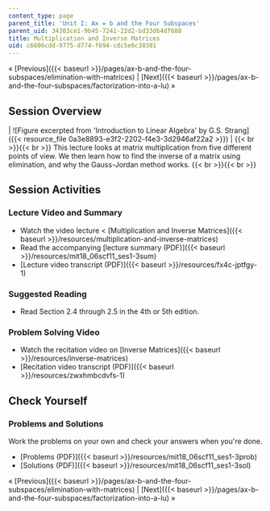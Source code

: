 ```yaml
---
content_type: page
parent_title: 'Unit I: Ax = b and the Four Subspaces'
parent_uid: 34303ce1-9b45-7241-22d2-bd33d64df688
title: Multiplication and Inverse Matrices
uid: c6606cdd-9775-d774-f694-cdc5e6c30381
---
```


« [Previous]({{< baseurl >}}/pages/ax-b-and-the-four-subspaces/elimination-with-matrices) | [Next]({{< baseurl >}}/pages/ax-b-and-the-four-subspaces/factorization-into-a-lu) »

Session Overview
----------------

| ![Figure excerpted from 'Introduction to Linear Algebra' by G.S. Strang]({{< resource_file 0a3e8893-e3f2-2202-f4e3-3d2946af22a2 >}}) |  {{< br >}}{{< br >}} This lecture looks at matrix multiplication from five different points of view. We then learn how to find the inverse of a matrix using elimination, and why the Gauss-Jordan method works. {{< br >}}{{< br >}}  

Session Activities
------------------

### Lecture Video and Summary

*   Watch the video lecture < [Multiplication and Inverse Matrices]({{< baseurl >}}/resources/multiplication-and-inverse-matrices)
*   Read the accompanying [lecture summary (PDF)]({{< baseurl >}}/resources/mit18_06scf11_ses1-3sum)
*   [Lecture video transcript (PDF)]({{< baseurl >}}/resources/fx4c-jptfgy-1)

### Suggested Reading

*   Read Section 2.4 through 2.5 in the 4th or 5th edition.

### Problem Solving Video

*   Watch the recitation video on [Inverse Matrices]({{< baseurl >}}/resources/inverse-matrices)
*   [Recitation video transcript (PDF)]({{< baseurl >}}/resources/zwxhmbcdvfs-1)

Check Yourself
--------------

### Problems and Solutions

Work the problems on your own and check your answers when you're done.

*   [Problems (PDF)]({{< baseurl >}}/resources/mit18_06scf11_ses1-3prob)
*   [Solutions (PDF)]({{< baseurl >}}/resources/mit18_06scf11_ses1-3sol)

« [Previous]({{< baseurl >}}/pages/ax-b-and-the-four-subspaces/elimination-with-matrices) | [Next]({{< baseurl >}}/pages/ax-b-and-the-four-subspaces/factorization-into-a-lu) »